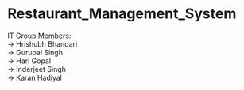 # Restaurant_Management_System  
 IT Group Members:  
-> Hrishubh Bhandari  
-> Gurupal Singh  
-> Hari Gopal  
-> Inderjeet Singh  
-> Karan Hadiyal  
